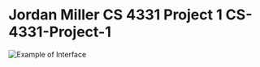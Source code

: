 # Jordan Miller CS 4331 Project 1 CS-4331-Project-1

![Example of Interface](https://media.giphy.com/media/S4lxEX0WAbmnVgKqv8/giphy.gif)